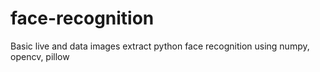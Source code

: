# face-recognition
Basic live and data images extract python face recognition using numpy, opencv, pillow
